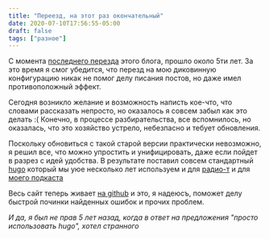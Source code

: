 ```yaml
---
title: "Переезд, на этот раз окончательный"
date: 2020-07-10T17:56:55-05:00
draft: false
tags: ["разное"]
---
```


С момента [последнего перезда](http://p.umputun.com/2015/09/09/pierieiezd-opiat/) этого блога, прошло около 5ти лет. За это время я смог убедится, что перезд на мою диковинную конфигурацию никак не помог делу писания постов, но даже имел противоположный эффект.

Сегодня возникло желание и возможность написть кое-что, что словами рассказать непросто, но оказалось я совсем забыл как это делать :( Конечно, в процессе разбирательства, все вспомнилось, но оказалась, что это хозяйство устрело, небезпасно и тебует обновления. 

Поскольку обновиться с такой старой версии практически невозможно, я решил все, что можно упростить и унифицировать, даже если пойдет в разрез с идей удобства. В результате поставил совсем стандартный [hugo](https://gohugo.io) который мы уюе несколько лет используем и для [радио-т](https://radio-t.com) и для [моего подкаста](http://podcast.umputun.com)

Весь сайт теперь живает [на github](https://github.com) и это, я надеюсъ, поможет делу быстрой починки найденных ошибок и прочих проблем.

_И да, я был не прав 5 лет назад, когда в ответ на предложения "просто использовать hugo", хотел странного_